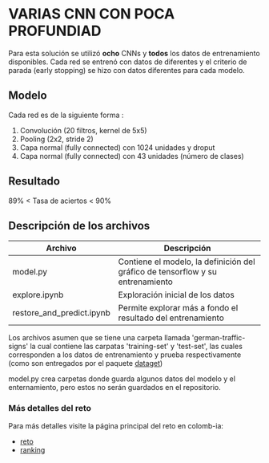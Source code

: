 # VARIAS CNN CON POCA PROFUNDIAD
Para esta solución se utilizó **ocho** CNNs y **todos** los datos de entrenamiento 
disponibles. Cada red se entrenó con datos de diferentes y el criterio de parada (early stopping) 
se hizo con datos diferentes para cada modelo.

## Modelo
Cada red es de la siguiente forma :
1. Convolución (20 filtros, kernel de 5x5)
2. Pooling (2x2, stride 2)
3. Capa normal (fully connected) con 1024 unidades y droput
4. Capa normal (fully connected) con 43 unidades (número de clases)
  
    
## Resultado

89% < Tasa de aciertos < 90%

## Descripción de los archivos

| Archivo | Descripción|
| - | - |
| model.py | Contiene el modelo, la definición del gráfico de tensorflow y su entrenamiento |
| explore.ipynb | Exploración inicial de los datos |
| restore_and_predict.ipynb | Permite explorar más a fondo el resultado del entrenamiento | 

Los archivos asumen que se tiene una carpeta llamada 'german-traffic-signs' la cual contiene 
las carpatas 'training-set' y 'test-set', las cuales corresponden a los datos de entrenamiento 
y prueba respectivamente (como son entregados por el paquete [dataget](https://github.com/cgarciae/dataget))

model.py crea carpetas donde guarda algunos datos del modelo y el enternamiento, pero estos no 
serán guardados en el repositorio.

### Más detalles del reto 
Para más detalles visite la página principal del reto en colomb-ia:
* [reto](https://github.com/colomb-ia/supervised-avanzado-german-traffic-signs)
* [ranking](https://github.com/colomb-ia/supervised-avanzado-german-traffic-signs/blob/master/ranking.md)

    


